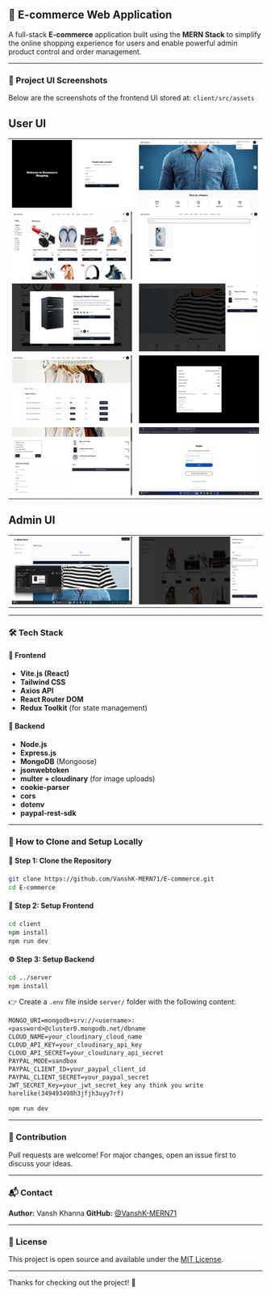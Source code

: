 ## 🛒 E-commerce Web Application

A full-stack **E-commerce** application built using the **MERN Stack** to simplify the online shopping experience for users and enable powerful admin product control and order management.

---

### 📸 Project UI Screenshots

Below are the screenshots of the frontend UI stored at:
`client/src/assets`

<h2>User UI</h2>

<table>
  <tr>
    <td><img src="https://github.com/VanshK-MERN71/E-commerce/blob/main/client/src/assets/Screenshot%202025-06-09%20140939.png" width="100%"/></td>
    <td><img src="https://github.com/VanshK-MERN71/E-commerce/blob/main/client/src/assets/Screenshot%202025-06-09%20141049.png" width="100%"/></td>
  </tr>
  <tr>
    <td><img src="https://github.com/VanshK-MERN71/E-commerce/blob/main/client/src/assets/Screenshot%202025-06-09%20141121.png" width="100%"/></td>
    <td><img src="https://github.com/VanshK-MERN71/E-commerce/blob/main/client/src/assets/Screenshot%202025-06-09%20141313.png" width="100%"/></td>
  </tr>
  <tr>
    <td><img src="https://github.com/VanshK-MERN71/E-commerce/blob/main/client/src/assets/Screenshot%202025-06-09%20141411.png" width="100%"/></td>
    <td><img src="https://github.com/VanshK-MERN71/E-commerce/blob/main/client/src/assets/Screenshot%202025-06-09%20141449.png" width="100%"/></td>
  </tr>
  <tr>
    <td><img src="https://github.com/VanshK-MERN71/E-commerce/blob/main/client/src/assets/Screenshot%202025-06-09%20141529.png" width="100%"/></td>
    <td><img src="https://github.com/VanshK-MERN71/E-commerce/blob/main/client/src/assets/Screenshot%202025-06-09%20141558.png" width="100%"/></td>
  </tr>
  <tr>
    <td><img src="https://github.com/VanshK-MERN71/E-commerce/blob/main/client/src/assets/Screenshot%202025-06-09%20141645.png" width="100%"/></td>
    <td><img src="https://github.com/VanshK-MERN71/E-commerce/blob/main/client/src/assets/Screenshot%202025-06-09%20142121.png" width="100%"/></td>
  </tr>
</table>

<h2>Admin UI</h2>

<table>
  <tr>
    <td><img src="https://github.com/VanshK-MERN71/E-commerce/blob/main/client/src/assets/Screenshot%202025-06-09%20142448.png" width="100%"/></td>
    <td><img src="https://github.com/VanshK-MERN71/E-commerce/blob/main/client/src/assets/Screenshot%202025-06-09%20142744.png" width="100%"/></td>
  </tr>
</table>

---

### 🛠️ Tech Stack

#### 🔷 Frontend

* **Vite.js (React)**
* **Tailwind CSS**
* **Axios API**
* **React Router DOM**
* **Redux Toolkit** (for state management)

#### 🔶 Backend

* **Node.js**
* **Express.js**
* **MongoDB** (Mongoose)
* **jsonwebtoken**
* **multer + cloudinary** (for image uploads)
* **cookie-parser**
* **cors**
* **dotenv**
* **paypal-rest-sdk**

---

### 🔧 How to Clone and Setup Locally

#### 📁 Step 1: Clone the Repository

```bash
git clone https://github.com/VanshK-MERN71/E-commerce.git
cd E-commerce
```

#### 🚀 Step 2: Setup Frontend

```bash
cd client
npm install
npm run dev
```

#### ⚙️ Step 3: Setup Backend

```bash
cd ../server
npm install
```

👉 Create a `.env` file inside `server/` folder with the following content:

```
MONGO_URI=mongodb+srv://<username>:<password>@cluster0.mongodb.net/dbname
CLOUD_NAME=your_cloudinary_cloud_name
CLOUD_API_KEY=your_cloudinary_api_key
CLOUD_API_SECRET=your_cloudinary_api_secret
PAYPAL_MODE=sandbox
PAYPAL_CLIENT_ID=your_paypal_client_id
PAYPAL_CLIENT_SECRET=your_paypal_secret
JWT_SECRET_Key=your_jwt_secret_key any think you write harelike(349493498h3jfjh3uyy7rf)
```

```bash
npm run dev
```

---

### 🤝 Contribution

Pull requests are welcome! For major changes, open an issue first to discuss your ideas.

---

### 📬 Contact

**Author:** Vansh Khanna
**GitHub:** [@VanshK-MERN71](https://github.com/VanshK-MERN71)

---

### 📄 License

This project is open source and available under the [MIT License](LICENSE).

---

Thanks for checking out the project! 🙌
